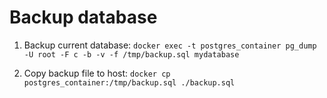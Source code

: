 # Backup database

1) Backup current database:
`docker exec -t postgres_container pg_dump -U root -F c -b -v -f /tmp/backup.sql mydatabase`

2) Copy backup file to host:
`docker cp postgres_container:/tmp/backup.sql ./backup.sql`
